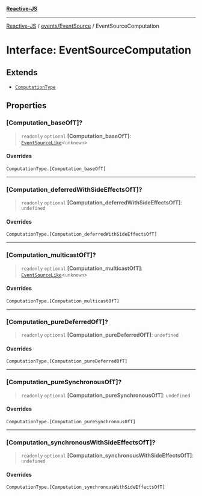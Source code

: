 [**Reactive-JS**](../../../README.md)

***

[Reactive-JS](../../../README.md) / [events/EventSource](../README.md) / EventSourceComputation

# Interface: EventSourceComputation

## Extends

- [`ComputationType`](../../../computations/type-aliases/ComputationType.md)

## Properties

### \[Computation\_baseOfT\]?

> `readonly` `optional` **\[Computation\_baseOfT\]**: [`EventSourceLike`](../../interfaces/EventSourceLike.md)\<`unknown`\>

#### Overrides

`ComputationType.[Computation_baseOfT]`

***

### \[Computation\_deferredWithSideEffectsOfT\]?

> `readonly` `optional` **\[Computation\_deferredWithSideEffectsOfT\]**: `undefined`

#### Overrides

`ComputationType.[Computation_deferredWithSideEffectsOfT]`

***

### \[Computation\_multicastOfT\]?

> `readonly` `optional` **\[Computation\_multicastOfT\]**: [`EventSourceLike`](../../interfaces/EventSourceLike.md)\<`unknown`\>

#### Overrides

`ComputationType.[Computation_multicastOfT]`

***

### \[Computation\_pureDeferredOfT\]?

> `readonly` `optional` **\[Computation\_pureDeferredOfT\]**: `undefined`

#### Overrides

`ComputationType.[Computation_pureDeferredOfT]`

***

### \[Computation\_pureSynchronousOfT\]?

> `readonly` `optional` **\[Computation\_pureSynchronousOfT\]**: `undefined`

#### Overrides

`ComputationType.[Computation_pureSynchronousOfT]`

***

### \[Computation\_synchronousWithSideEffectsOfT\]?

> `readonly` `optional` **\[Computation\_synchronousWithSideEffectsOfT\]**: `undefined`

#### Overrides

`ComputationType.[Computation_synchronousWithSideEffectsOfT]`
